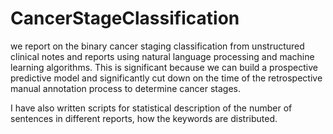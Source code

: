 # CancerStageClassification
we report on the binary cancer staging classification from unstructured clinical notes and reports using natural language processing and machine learning algorithms. This is significant because we can build a prospective predictive model and significantly cut down on the time of the retrospective manual annotation process to determine cancer stages.

I have also written scripts for statistical description of the number of sentences in different reports, how the keywords are distributed.
